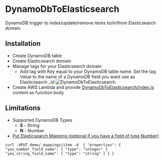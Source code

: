 # DynamoDbToElasticsearch
DynamoDB trigger to index/update/remove items to/in/from Elasticsearch domain

## Installation

* Create DynamoDB table
* Create Elasticsearch domain
* Manage tags for your Elasticsearch domain
  * Add tag with Key equal to your DynamoDB table name. Set the tag Value to the name of a DynamoDB field you want use as Elasticsearch _id
    ![DynamoDbToElasticsearch](https://velaskec.com/assets/images/DynamoDbToElasticsearch.png)
* Create AWS Lambda and provide [DynamoDbToElasticsearch/index.js](index.js) content as function body

## Limitations

* Supported DynamoDB Types
  * **S** - String
  * **N** - Number
* [Put Elasticsearch Mapping (optional if you have a field of type Number)](https://www.elastic.co/guide/en/elasticsearch/reference/current/indices-put-mapping.html)

`curl -XPUT demo/_mappings/item -d 
{
  "properties": {
    "you_number_field_name": { "type": "integer" }
    "you_string_field_name": { "type": "string" }
  }
}`
